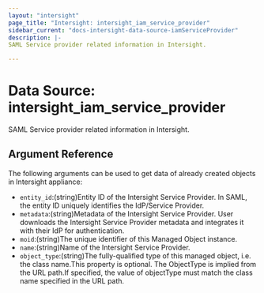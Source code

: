 ```yaml
---
layout: "intersight"
page_title: "Intersight: intersight_iam_service_provider"
sidebar_current: "docs-intersight-data-source-iamServiceProvider"
description: |-
SAML Service provider related information in Intersight.

---
```


# Data Source: intersight_iam_service_provider
SAML Service provider related information in Intersight.

## Argument Reference
The following arguments can be used to get data of already created objects in Intersight appliance:
* `entity_id`:(string)Entity ID of the Intersight Service Provider. In SAML, the entity ID uniquely identifies the IdP/Service Provider.
* `metadata`:(string)Metadata of the Intersight Service Provider. User downloads the Intersight Service Provider metadata and integrates it with their IdP for authentication.
* `moid`:(string)The unique identifier of this Managed Object instance.
* `name`:(string)Name of the Intersight Service Provider.
* `object_type`:(string)The fully-qualified type of this managed object, i.e. the class name.This property is optional. The ObjectType is implied from the URL path.If specified, the value of objectType must match the class name specified in the URL path.
